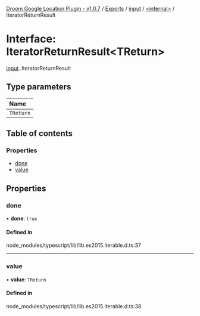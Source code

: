 [Droom Google Location Plugin - v1.0.7](../README.md) / [Exports](../modules.md) / [input](../modules/input.md) / [<internal\>](../modules/input._internal_.md) / IteratorReturnResult

# Interface: IteratorReturnResult<TReturn\>

[input](../modules/input.md).[<internal>](../modules/input._internal_.md).IteratorReturnResult

## Type parameters

| Name |
| :------ |
| `TReturn` |

## Table of contents

### Properties

- [done](input._internal_.IteratorReturnResult.md#done)
- [value](input._internal_.IteratorReturnResult.md#value)

## Properties

### done

• **done**: ``true``

#### Defined in

node_modules/typescript/lib/lib.es2015.iterable.d.ts:37

___

### value

• **value**: `TReturn`

#### Defined in

node_modules/typescript/lib/lib.es2015.iterable.d.ts:38
